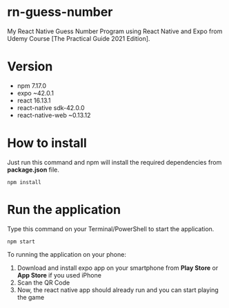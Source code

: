 # rn-guess-number
My React Native Guess Number Program using React Native and Expo from Udemy Course [The Practical Guide 2021 Edition].

# Version

- npm 7.17.0
- expo ~42.0.1
- react 16.13.1
- react-native sdk-42.0.0
- react-native-web ~0.13.12

# How to install
Just run this command and npm will install the required dependencies from **package.json** file.

```
npm install
```

# Run the application

Type this command on your Terminal/PowerShell to start the application.

```
npm start
```

To running the application on your phone:
1. Download and install expo app on your smartphone from **Play Store** or **App Store** if you used iPhone
2. Scan the QR Code
3. Now, the react native app should already run and you can start playing the game
